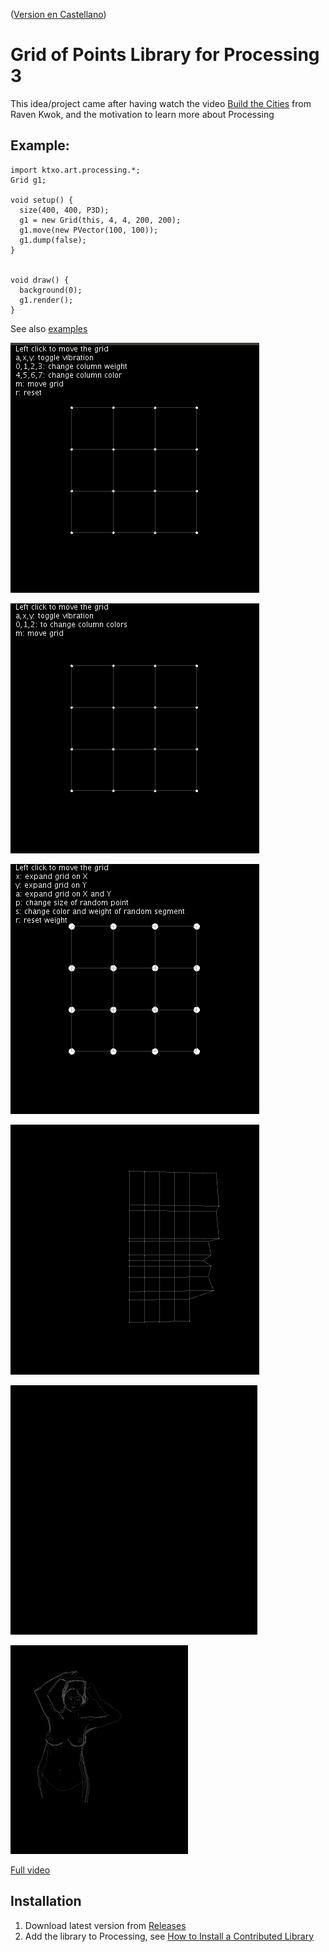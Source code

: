([Version en Castellano](README-ES.md))

#  Grid of Points Library for Processing 3 

This idea/project came  after having watch  the video [Build the Cities](https://vimeo.com/121096680) from Raven Kwok, and the motivation to learn more about Processing


## Example:

```
import ktxo.art.processing.*;
Grid g1;

void setup() {
  size(400, 400, P3D);
  g1 = new Grid(this, 4, 4, 200, 200);
  g1.move(new PVector(100, 100));
  g1.dump(false);
}


void draw() {
  background(0);
  g1.render();
}

```

See also [examples](examples)

![SimpleGrid](examples/SimpleGrid/example.gif)

![SimpleGrid3D](examples/SimpleGrid3D/example.gif)

![SimpleGrid2](examples/SimpleGrid2/example.gif)

![SimpleGrid](examples/FaceGrid/example.gif)

![Movement](examples/Movement/example.gif)



![Usage of Grid of Points, sync with music](examples/sample_with_music.png)

[Full video](https://vimeo.com/566548032)

## Installation

1. Download latest version from [Releases](https://github.com/ktxoarts/processing_GridLibrary/releases)
2. Add the library to Processing, see [How to Install a Contributed Library](https://github.com/processing/processing/wiki/How-to-Install-a-Contributed-Library)
